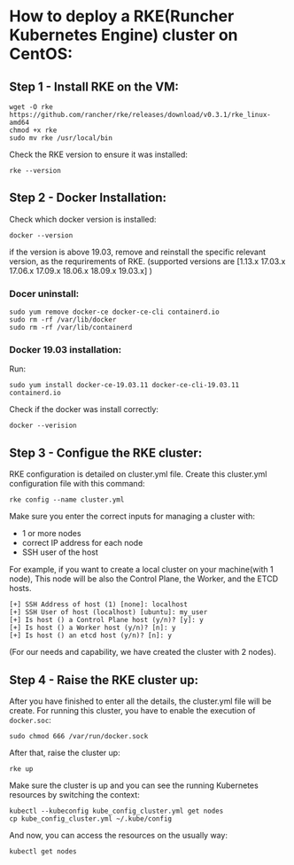 # How to deploy a RKE(Runcher Kubernetes Engine) cluster on CentOS:

## Step 1 - Install RKE on the VM:

```
wget -O rke https://github.com/rancher/rke/releases/download/v0.3.1/rke_linux-amd64
chmod +x rke
sudo mv rke /usr/local/bin
```

Check the RKE version to ensure it was installed:

```
rke --version
```

## Step 2 - Docker Installation:

Check which docker version is installed:

`docker --version`

if the version is above 19.03, remove and reinstall the specific relevant version, as the requrirements of RKE.
(supported versions are [1.13.x 17.03.x 17.06.x 17.09.x 18.06.x 18.09.x 19.03.x] )

### Docer uninstall:

```
sudo yum remove docker-ce docker-ce-cli containerd.io
sudo rm -rf /var/lib/docker
sudo rm -rf /var/lib/containerd
```

### Docker 19.03 installation:

Run:

```
sudo yum install docker-ce-19.03.11 docker-ce-cli-19.03.11 containerd.io
```

Check if the docker was install correctly:

```
docker --verision
```

## Step 3 - Configue the RKE cluster:

RKE configuration is detailed on cluster.yml file.
Create this cluster.yml configuration file with this command:

```
rke config --name cluster.yml
```

Make sure you enter the correct inputs for managing a cluster with:
* 1 or more nodes
* correct IP address for each node
* SSH user of the host

For example, if you want to create a local cluster on your machine(with 1 node),
This node will be also the Control Plane, the Worker, and the ETCD hosts.

```
[+] SSH Address of host (1) [none]: localhost
[+] SSH User of host (localhost) [ubuntu]: my_user
[+] Is host () a Control Plane host (y/n)? [y]: y
[+] Is host () a Worker host (y/n)? [n]: y
[+] Is host () an etcd host (y/n)? [n]: y
```

(For our needs and capability, we have created the cluster with 2 nodes).

## Step 4 - Raise the RKE cluster up:
After you have finished to enter all the details, the cluster.yml file will be create.
For running this cluster, you have to enable the execution of `docker.soc`:

```
sudo chmod 666 /var/run/docker.sock
```

After that, raise the cluster up:

```
rke up
```

Make sure the cluster is up and you can see the running Kubernetes resources
by switching the context:

```
kubectl --kubeconfig kube_config_cluster.yml get nodes
cp kube_config_cluster.yml ~/.kube/config
```

And now, you can access the resources on the usually way:

```
kubectl get nodes
```
